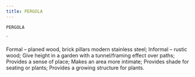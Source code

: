```yaml
---
title: PERGOLA
---
```

`PERGOLA`

`

Formal – planed wood, brick pillars         modern stainless steel;
Informal – rustic wood;
Give height in a garden with a tunnel/framing effect over paths;
Provides a sense of place;
Makes an area more intimate;
Provides shade for seating or plants;
Provides a growing structure for plants.
